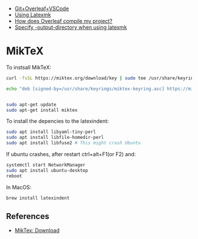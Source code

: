 - [Git+Overleaf+VSCode](https://maumneto.medium.com/git-vs-code-overleaf-91ecfd586b36)
- [Using Latexmk](https://mg.readthedocs.io/latexmk.html)
- [How does Overleaf compile my project?](https://www.overleaf.com/learn/how-to/How_does_Overleaf_compile_my_project%3F)
- [Specify -output-directory when using latexmk](https://tex.stackexchange.com/questions/11710/specify-output-directory-when-using-latexmk)
<!-- - []()
- []()
- []()
- []()
- []()
- []() -->

# MikTeX

To instsall MikTeX:
```sh
curl -fsSL https://miktex.org/download/key | sudo tee /usr/share/keyrings/miktex-keyring.asc > /dev/null

echo "deb [signed-by=/usr/share/keyrings/miktex-keyring.asc] https://miktex.org/download/ubuntu noble universe" | sudo tee /etc/apt/sources.list.d/miktex.list


sudo apt-get update
sudo apt-get install miktex
```

To install the depencies to the latexindent:
```sh
sudo apt install libyaml-tiny-perl
sudo apt install libfile-homedir-perl
sudo apt install libfuse2 # This might crash Ubuntu

```

If ubuntu crashes, after restart ctrl+alt+F1(or F2) and:
```sh
systemctl start NetworkManager
sudo apt install ubuntu-desktop
reboot
```

In MacOS: 
```sh
brew install latexindent
```

## References
- [MikTex: Download](https://miktex.org/download)